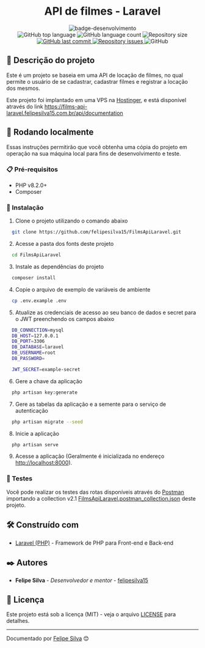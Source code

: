 
<h1 align="center">
  API de filmes - Laravel
</h1>

<div align="center">
   <img src="http://img.shields.io/static/v1?label=STATUS&message=FINALIZADO&color=RED&style=for-the-badge" alt="badge-desenvolvimento"/>
</div>

<div align="center">
  <img alt="GitHub top language" src="https://img.shields.io/github/languages/top/felipesilva15/FilmsApiLaravel.svg">
  <img alt="GitHub language count" src="https://img.shields.io/github/languages/count/felipesilva15/FilmsApiLaravel.svg">
  <img alt="Repository size" src="https://img.shields.io/github/repo-size/felipesilva15/FilmsApiLaravel.svg">
  <a href="https://github.com/felipesilva15/FilmsApiLaravel/commits/main">
    <img alt="GitHub last commit" src="https://img.shields.io/github/last-commit/felipesilva15/FilmsApiLaravel.svg">
  </a>
  <a href="https://github.com/felipesilva15/FilmsApiLaravel/issues">
    <img alt="Repository issues" src="https://img.shields.io/github/issues/felipesilva15/FilmsApiLaravel.svg">
  </a>
  <img alt="GitHub" src="https://img.shields.io/github/license/felipesilva15/FilmsApiLaravel.svg">
</div>

## 📝 Descrição do projeto

Este é um projeto se baseia em uma API de locação de filmes, no qual permite o usuário de se cadastrar, cadastrar filmes e registrar a locação dos mesmos.

Este projeto foi implantado em uma VPS na [Hostinger](https://www.hostinger.com.br/), e está disponível através do link <https://films-api-laravel.felipesilva15.com.br/api/documentation>

## 🚀 Rodando localmente

Essas instruções permitirão que você obtenha uma cópia do projeto em operação na sua máquina local para fins de desenvolvimento e teste.

### 📋 Pré-requisitos

* PHP v8.2.0+
* Composer

### 🔧 Instalação

1. Clone o projeto utilizando o comando abaixo

``` bash
  git clone https://github.com/felipesilva15/FilmsApiLaravel.git
```

2. Acesse a pasta dos fonts deste projeto

```bash
  cd FilmsApiLaravel
```

3. Instale as dependências do projeto

```bash
  composer install
```

4. Copie o arquivo de exemplo de variáveis de ambiente  

```bash
  cp .env.example .env
```

5. Atualize as credenciais de acesso ao seu banco de dados e secret para o JWT preenchendo os campos abaixo

```bash
  DB_CONNECTION=mysql
  DB_HOST=127.0.0.1
  DB_PORT=3306
  DB_DATABASE=laravel
  DB_USERNAME=root
  DB_PASSWORD=

  JWT_SECRET=example-secret
```

6. Gere a chave da aplicação  

```bash
  php artisan key:generate
```

7. Gere as tabelas da aplicação e a semente para o serviço de autenticação

```bash
  php artisan migrate --seed
```

8. Inicie a aplicação

```bash
  php artisan serve
```

9. Acesse a aplicação (Geralmente é inicializada no endereço <http://localhost:8000>).

### 🧪 Testes

Você pode realizar os testes das rotas disponíveis através do [Postman](https://www.postman.com/) importando a collection v2.1 [FilmsApiLaravel.postman_collection.json](https://github.com/felipesilva15/FilmsApiLaravel/blob/main/FilmsApiLaravel.postman_collection.json) deste projeto.

## 🛠️ Construído com

* [Laravel (PHP)](https://laravel.com/) - Framework de PHP para Front-end e Back-end

## ✒️ Autores

* **Felipe Silva** - *Desenvolvedor e mentor* - [felipesilva15](https://github.com/felipesilva15)

## 📄 Licença

Este projeto está sob a licença (MIT) - veja o arquivo [LICENSE](https://github.com/felipesilva15/FoxtrotToyStore/blob/main/LICENCE) para detalhes.

---
Documentado por [Felipe Silva](https://github.com/felipesilva15) 😊
